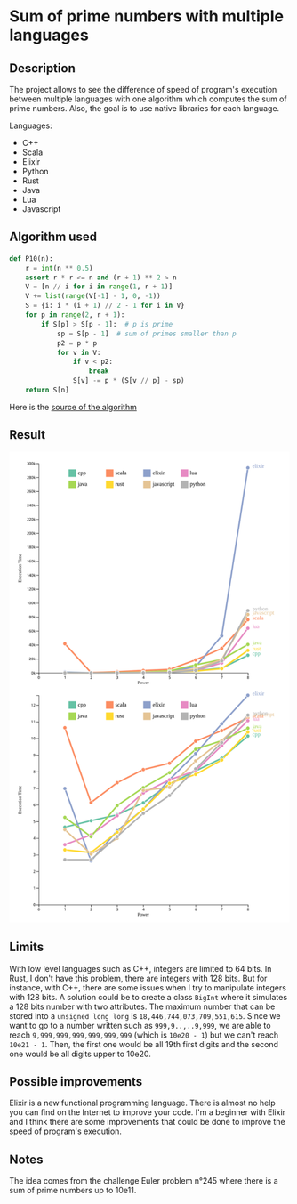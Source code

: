# Sum of prime numbers with multiple languages

## Description

The project allows to see the difference of speed of program's execution between multiple languages with one algorithm which computes the sum of prime numbers.
Also, the goal is to use native libraries for each language.

Languages:
* C++
* Scala
* Elixir
* Python
* Rust
* Java
* Lua
* Javascript

## Algorithm used

```python
def P10(n):
    r = int(n ** 0.5)
    assert r * r <= n and (r + 1) ** 2 > n
    V = [n // i for i in range(1, r + 1)]
    V += list(range(V[-1] - 1, 0, -1))
    S = {i: i * (i + 1) // 2 - 1 for i in V}
    for p in range(2, r + 1):
        if S[p] > S[p - 1]:  # p is prime
            sp = S[p - 1]  # sum of primes smaller than p
            p2 = p * p
            for v in V:
                if v < p2:
                    break
                S[v] -= p * (S[v // p] - sp)
    return S[n]
```

Here is the [source of the algorithm](https://stackoverflow.com/questions/4057527/need-help-optimizing-algorithm-sum-of-all-prime-numbers-under-two-million)

## Result

![graph](graph.svg)

## Limits

With low level languages such as C++, integers are limited to 64 bits.
In Rust, I don't have this problem, there are integers with 128 bits.
But for instance, with C++, there are some issues when I try to manipulate integers with 128 bits.
A solution could be to create a class `BigInt` where it simulates a 128 bits number with two attributes.
The maximum number that can be stored into a `unsigned long long` is `18,446,744,073,709,551,615`.
Since we want to go to a number written such as `999,9..,..9,999`, we are able to reach `9,999,999,999,999,999,999` (which is `10e20 - 1`) but we can't reach `10e21 - 1`.
Then, the first one would be all 19th first digits and the second one would be all digits upper to 10e20.

## Possible improvements

Elixir is a new functional programming language. There is almost no help you can find on the Internet to improve your code.
I'm a beginner with Elixir and I think there are some improvements that could be done to improve the speed of program's execution.

## Notes

The idea comes from the challenge Euler problem n°245 where there is a sum of prime numbers up to 10e11.

